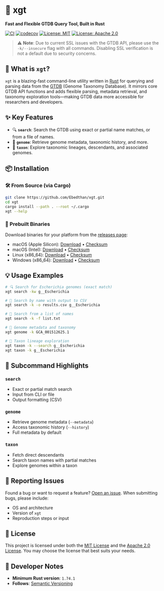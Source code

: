 # 🚀 xgt

**Fast and Flexible GTDB Query Tool, Built in Rust**

[![CI](https://github.com/Ebedthan/xgt/actions/workflows/ci.yml/badge.svg)](https://github.com/Ebedthan/xgt/actions/workflows/ci.yml)
[![codecov](https://codecov.io/gh/Ebedthan/xgt/graph/badge.svg?token=OFAOB6K5KB)](https://codecov.io/gh/Ebedthan/xgt)
[![License: MIT](https://img.shields.io/badge/license-MIT-blue?style=flat)](https://github.com/Ebedthan/xgt/blob/main/LICENSE-MIT)
[![License: Apache 2.0](https://img.shields.io/badge/license-Apache%202.0-blue?style=flat)](https://github.com/Ebedthan/xgt/blob/main/LICENSE-APACHE)

> ⚠️ **Note**: Due to current SSL issues with the GTDB API, please use the `-k/--insecure` flag with all commands. Disabling SSL verification is not a default due to security concerns.


## 🧭 What is `xgt`?

`xgt` is a blazing-fast command-line utility written in [Rust](https://www.rust-lang.org/) for querying and parsing data from the [GTDB](https://gtdb.ecogenomic.org/) (Genome Taxonomy Database). It mirrors core GTDB API functions and adds flexible parsing, metadata retrieval, and taxonomy exploration tools—making GTDB data more accessible for researchers and developers.


## ✨ Key Features

* 🔍 **`search`**: Search the GTDB using exact or partial name matches, or from a file of names.
* 🧬 **`genome`**: Retrieve genome metadata, taxonomic history, and more.
* 🌳 **`taxon`**: Explore taxonomic lineages, descendants, and associated genomes.


## 📦 Installation

### 🛠️ From Source (via Cargo)

```bash
git clone https://github.com/Ebedthan/xgt.git
cd xgt
cargo install --path . --root ~/.cargo
xgt --help
```

### 📁 Prebuilt Binaries

Download binaries for your platform from the [releases page](https://github.com/Ebedthan/xgt/releases):

* macOS (Apple Silicon): [Download](https://github.com/Ebedthan/xgt/releases/download/v0.5.0/xgt-v0.5.0-aarch64-apple-darwin.tar.xz) • [Checksum](https://github.com/Ebedthan/xgt/releases/download/v0.5.0/xgt-v0.5.0-aarch64-apple-darwin.tar.xz.sh256)
* macOS (Intel): [Download](https://github.com/Ebedthan/xgt/releases/download/v0.5.0/xgt-v0.5.0-x86_64-apple-darwin.tar.xz) • [Checksum](https://github.com/Ebedthan/xgt/releases/download/v0.5.0/xgt-v0.5.0-x86_64-apple-darwin.tar.xz.sha256)
* Linux (x86\_64): [Download](https://github.com/Ebedthan/xgt/releases/download/v0.5.0/xgt-v0.5.0-x86_64-unknown-linux-gnu.tar.xz) • [Checksum](https://github.com/Ebedthan/xgt/releases/download/v0.5.0/xgt-v0.5.0-x86_64-unknown-linux-gnu.tar.xz.sha256)
* Windows (x86\_64): [Download](https://github.com/Ebedthan/xgt/releases/download/v0.5.0/xgt-v0.5.0-x86_64-pc-windows-msvc.zip) • [Checksum](https://github.com/Ebedthan/xgt/releases/download/v0.5.0/xgt-v0.5.0-x86_64-pc-windows-msvc.zip.sha256)


## 💡 Usage Examples

```bash
# 🔍 Search for Escherichia genomes (exact match)
xgt search -kw g__Escherichia

# 🔎 Search by name with output to CSV
xgt search -k -o results.csv g__Escherichia

# 📁 Search from a list of names
xgt search -k -f list.txt

# 🧬 Genome metadata and taxonomy
xgt genome -k GCA_001512625.1

# 📜 Taxon lineage exploration
xgt taxon -k --search g__Escherichia
xgt taxon -k g__Escherichia
```

## 🧰 Subcommand Highlights

### `search`

* Exact or partial match search
* Input from CLI or file
* Output formatting (CSV)

### `genome`

* Retrieve genome metadata (`--metadata`)
* Access taxonomic history (`--history`)
* Full metadata by default

### `taxon`

* Fetch direct descendants
* Search taxon names with partial matches
* Explore genomes within a taxon


## 🐞 Reporting Issues

Found a bug or want to request a feature? [Open an issue](https://github.com/Ebedthan/xgt/issues). When submitting bugs, please include:

* OS and architecture
* Version of `xgt`
* Reproduction steps or input


## 📜 License

This project is licensed under both the [MIT License](LICENSE-MIT) and the [Apache 2.0 License](LICENSE-APACHE). You may choose the license that best suits your needs.


## 🦀 Developer Notes

* **Minimum Rust version**: `1.74.1`
* **Follows**: [Semantic Versioning](https://semver.org/)
